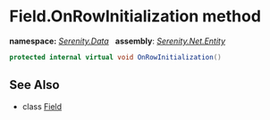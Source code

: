# Field.OnRowInitialization method
**namespace:** *[Serenity.Data](../../README.md#serenity.data-namespace)*   **assembly**: *[Serenity.Net.Entity](../../README.md)*

```csharp
protected internal virtual void OnRowInitialization()
```

## See Also

* class [Field](../Field.md)